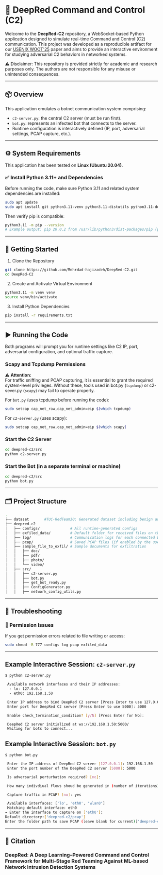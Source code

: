 # 🧠 DeepRed Command and Control (C2)

Welcome to the **DeepRed-C2** repository, a WebSocket-based Python application designed to simulate real-time Command and Control (C2) communication. This project was developed as a reproducible artifact for our [USENIX WOOT'25](https://www.usenix.org/conference/woot25) paper and aims to provide an interactive environment for studying adversarial C2 behaviors in networked systems.

⚠️ Disclaimer:
This repository is provided strictly for academic and research purposes only. The authors are not responsible for any misuse or unintended consequences.

---

## 📦 Overview

This application emulates a botnet communication system comprising:

- `c2-server.py`: the central C2 server (must be run first).
- `bot.py`: represents an infected bot that connects to the server.
- Runtime configuration is interactively defined (IP, port, adversarial settings, PCAP capture, etc.).

---

## ⚙️ System Requirements

This application has been tested on **Linux (Ubuntu 20.04)**.

### ✅ Install Python 3.11+ and Dependencies

Before running the code, make sure Python 3.11 and related system dependencies are installed:

```bash
sudo apt update
sudo apt install git python3.11-venv python3.11-distutils python3.11-dev python3-pip
```

Then verify pip is compatible:
```bash
python3.11 -m pip --version
# Example output: pip 20.0.2 from /usr/lib/python3/dist-packages/pip (python 3.11)
```
---
## 🚀 Getting Started
1. Clone the Repository
```bash
git clone https://github.com/Mehrdad-hajizadeh/DeepRed-C2.git
cd DeepRed-C2
```
2. Create and Activate Virtual Environment

```bash
python3.11 -m venv venv
source venv/bin/activate
```
3. Install Python Dependencies

```bash
pip install -r requirements.txt

```
---
## ▶️ Running the Code
Both programs will prompt you for runtime settings like C2 IP, port, adversarial configuration, and optional traffic capture.

### Scapy and Tcpdump Permissions
⚠️ **Attention:**  
For traffic sniffing and PCAP capturing, it is essential to grant the required system-level privileges. Without these, tools used in bot.py (`tcpdump`) or c2-sever.py (`scapy`) may fail to operate properly.

For ```bot.py``` (uses tcpdump before running the code):

```bash
sudo setcap cap_net_raw,cap_net_admin=eip $(which tcpdump)
```
For ```c2-server.py``` (uses scapy):

```bash
sudo setcap cap_net_raw,cap_net_admin=eip $(which scapy)
```


### Start the C2 Server

```bash
cd deepred-c2/src
python c2-server.py
```
### Start the Bot (in a separate terminal or machine)

```bash
cd deepred-c2/src
python bot.py
```
---
## 🗂️ Project Structure


```bash
.
├── dataset       #TUC-RedTeam30: Generated dataset including benign and attack netwrork traffic, collected during 30 different red teaming exercises
├── deepred-c2
│   ├── configs/              # All runtime-generated configs
│   ├── exfiled_data/         # Default folder for received files on the server
│   ├── log/                  # Communication logs for each connected bot
│   ├── pcap/                 # Saved PCAP files (if enabled by the user when running the bot.py)
│   ├── sample_file_to_exfil/ # Sample documents for exfiltration
│   │   ├── doc/
│   │   ├── pdf/
│   │   ├── photo/
│   │   └── video/
│   ├── src/
│   │   ├── c2-server.py
│   │   ├── bot.py
│   │   ├── get_bot_ready.py
│   │   ├── ConfigGenerator.py
│   │   ├── network_config_utils.py  

```
---
##  🧰 Troubleshooting

### 🔐 Permission Issues
If you get permission errors related to file writing or access:
```bash
sudo chmod -R 777 configs log pcap exfiled_data
```
---

##  Example Interactive Session: ```c2-server.py```

```bash
$ python c2-server.py

 Available network interfaces and their IP addresses:
  - lo: 127.0.0.1
  - eth0: 192.168.1.50

 Enter IP address to bind DeepRed C2 server [Press Enter to use 127.0.0.1]: 192.168.1.50
 Enter port for DeepRed C2 server [Press Enter to use 5000]: 5000

 Enable check_termination_condition? [y/N] [Press Enter for No]: 

 DeepRed C2 server initialized at ws://192.168.1.50:5000/
 Waiting for bots to connect...
```

##  Example Interactive Session: ```bot.py```
```bash
$ python bot.py

 Enter the IP address of DeepRed C2 server [127.0.0.1]: 192.168.1.50
 Enter the port number of the DeepRed C2 server [5000]: 5000

 Is adversarial perturbation required? [no]: 

 How many indivdiual flows shoud be generated in (number of iterations)? [1]: 5

 Capture traffic in PCAP? [no]: yes

 Available interfaces: ['lo', 'eth0', 'wlan0']
 Matching default interface: eth0
→ Enter the interface to capture on ['eth0']: 
Default directory:['deepred-c2/pcap']
Enter the folder path to save PCAP (leave blank for current)['deepred-c2/pcap']:

```
---
## 📄 Citation

### DeepRed: A Deep Learning–Powered Command and Control Framework for Multi-Stage Red Teaming Against ML-based Network Intrusion Detection Systems
